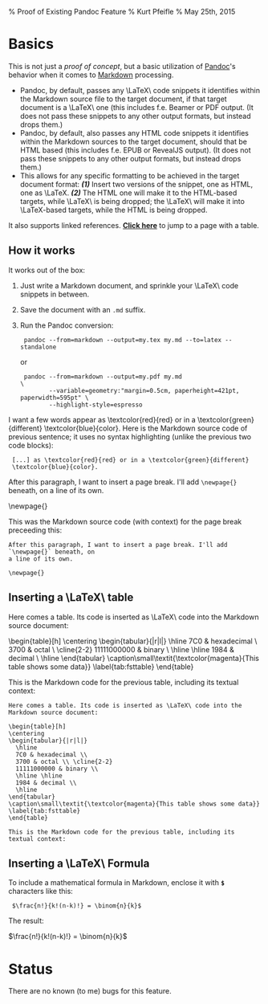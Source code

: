 % Proof of Existing Pandoc Feature
% Kurt Pfeifle
% May 25th, 2015

# Basics

This is not just a *proof of concept*, but a basic utilization of [Pandoc][2]'s behavior
when it comes to [Markdown][1] processing.

* Pandoc, by default, passes any \LaTeX\ code snippets it identifies within the Markdown
  source file to the target document, if that target document is a \LaTeX\ one (this
  includes f.e. Beamer or PDF output.
  (It does not pass these snippets to any other output formats, but instead drops them.)
* Pandoc, by default, also passes any HTML code snippets it identifies within the
  Markdown sources to the target document, should that be HTML based (this includes f.e.
  EPUB or RevealJS output).
  (It does not pass these snippets to any other output formats, but instead drops them.)
* This allows for any specific formatting to be achieved in the target document format:
  ***(1)*** Insert two versions of the snippet, one as HTML, one as \LaTeX\. ***(2)***
  The HTML one will make it to the HTML-based targets, while \LaTeX\ is being dropped;
  the \LaTeX\ will make it into \LaTeX-based targets, while the HTML is being dropped.

It also supports linked references. **[Click here](#tab:fsttable)** to jump to a page with a
table.


## How it works

It works out of the box:

1. Just write a Markdown document, and sprinkle your \LaTeX\ code snippets in between.
1. Save the document with an `.md` suffix.
1. Run the Pandoc conversion:

    ```` {.bash}
     pandoc --from=markdown --output=my.tex my.md --to=latex --standalone
    ````

    or

    ```` {.bash}
     pandoc --from=markdown --output=my.pdf my.md                                   \
            --variable=geometry:"margin=0.5cm, paperheight=421pt, paperwidth=595pt" \
            --highlight-style=espresso
    ````

I want a few words appear as \textcolor{red}{red} or in a \textcolor{green}{different}
\textcolor{blue}{color}. Here is the Markdown source code of previous sentence; it uses
no syntax highlighting (unlike the previous two code blocks):

     [...] as \textcolor{red}{red} or in a \textcolor{green}{different}
     \textcolor{blue}{color}.

After this paragraph, I want to insert a page break. I'll add `\newpage{}` beneath, on
a line of its own.

\newpage{}

This was the Markdown source code (with context) for the page break preceeding this:

```` {.markdown}
After this paragraph, I want to insert a page break. I'll add `\newpage{}` beneath, on
a line of its own.

\newpage{}
````

## Inserting a \LaTeX\ table

Here comes a table. Its code is inserted as \LaTeX\ code into the Markdown source document:

\begin{table}[h]
\centering
\begin{tabular}{|r|l|}
  \hline
  7C0 & hexadecimal \\
  3700 & octal \\ \cline{2-2}
  11111000000 & binary \\
  \hline \hline
  1984 & decimal \\
  \hline
\end{tabular}
\caption\small\textit{\textcolor{magenta}{This table shows some data}}
\label{tab:fsttable}
\end{table}

This is the Markdown code for the previous table, including its textual context:

```` {.latex}
Here comes a table. Its code is inserted as \LaTeX\ code into the Markdown source document:

\begin{table}[h]
\centering
\begin{tabular}{|r|l|}
  \hline
  7C0 & hexadecimal \\
  3700 & octal \\ \cline{2-2}
  11111000000 & binary \\
  \hline \hline
  1984 & decimal \\
  \hline
\end{tabular}
\caption\small\textit{\textcolor{magenta}{This table shows some data}}
\label{tab:fsttable}
\end{table}

This is the Markdown code for the previous table, including its textual context:
````

## Inserting a \LaTeX\ Formula

To include a mathematical formula in Markdown, enclose it with **`$`** characters like this:

```` {.latex}
 $\frac{n!}{k!(n-k)!} = \binom{n}{k}$
````

The result:

$\frac{n!}{k!(n-k)!} = \binom{n}{k}$

# Status

There are no known (to me) bugs for this feature.

[1]: http://daringfireball.net/projects/markdown/
[2]: http://pandoc.org/